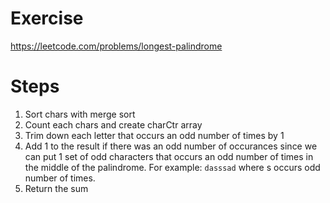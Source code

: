 # Exercise
https://leetcode.com/problems/longest-palindrome

# Steps
1. Sort chars with merge sort
2. Count each chars and create charCtr array
3. Trim down each letter that occurs an odd number of times by 1
4. Add 1 to the result if there was an odd number of occurances since we can put 1 set of odd characters that occurs an odd number of times in the middle of the palindrome. For example: `dasssad` where s occurs odd number of times.
5. Return the sum
